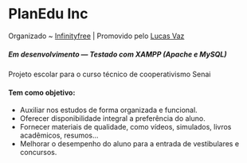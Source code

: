 # PlanEdu Inc

Organizado ~ <a href="https://www.infinityfree.com/"  target="_blank">Infinityfree</a> | Promovido pelo <a href="">Lucas Vaz</a> <!-- Esperando permissão para inserir instagram -->

##### Em desenvolvimento — Testado com XAMPP (Apache e MySQL)


Projeto escolar para o curso técnico de cooperativismo Senai

<h4>Tem como objetivo:</h4>

- Auxiliar nos estudos de forma organizada e funcional.
- Oferecer disponibilidade integral a preferência do aluno.
- Fornecer materiais de qualidade, como vídeos, simulados, livros acadêmicos, resumos...
- Melhorar o desempenho do aluno para a entrada de vestibulares e concursos.
